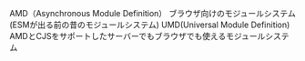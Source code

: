 ﻿AMD（Asynchronous Module Definition）
ブラウザ向けのモジュールシステム(ESMが出る前の昔のモジュールシステム)
UMD(Universal Module Definition)
AMDとCJSをサポートしたサーバーでもブラウザでも使えるモジュールシステム
